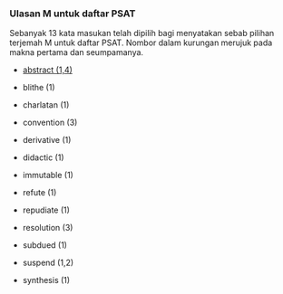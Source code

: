---
---

### Ulasan M untuk daftar PSAT

Sebanyak 13 kata masukan telah dipilih bagi menyatakan
sebab pilihan terjemah M untuk daftar PSAT. Nombor dalam
kurungan merujuk pada makna pertama dan seumpamanya.

* [abstract (1,4)][1]
* blithe (1)
* charlatan (1)
* convention (3)
* derivative (1)
* didactic (1)
* immutable (1)
* refute (1)
* repudiate (1)
* resolution (3)
* subdued (1)
* suspend (1,2)
* synthesis (1)

  [1]: kata/abstract.md

